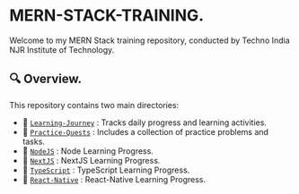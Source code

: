 # MERN-STACK-TRAINING. 

Welcome to my MERN Stack training repository, conducted by Techno India NJR Institute of Technology.

## 🔍 Overview. 

This repository contains two main directories: 

- 📂 [`Learning-Journey`](https://github.com/akash2061/MERN-STACK-TRAINING/tree/main/Learning-Journey) :  Tracks daily progress and learning activities.
- 📂 [`Practice-Quests`](https://github.com/akash2061/MERN-STACK-TRAINING/tree/main/Practice-Quests) :  Includes a collection of practice problems and tasks.
- 📂 [`NodeJS`](https://github.com/akash2061/MERN-STACK-TRAINING/tree/main/NodeJS) :  Node Learning Progress.
- 📂 [`NextJS`](https://github.com/akash2061/MERN-STACK-TRAINING/tree/main/NextJS) :  NextJS Learning Progress.
- 📂 [`TypeScript`](https://github.com/akash2061/MERN-STACK-TRAINING/tree/main/TypeScript) :  TypeScript Learning Progress.
- 📂 [`React-Native`](https://github.com/akash2061/MERN-STACK-TRAINING/tree/main/React-Native) :  React-Native Learning Progress.
